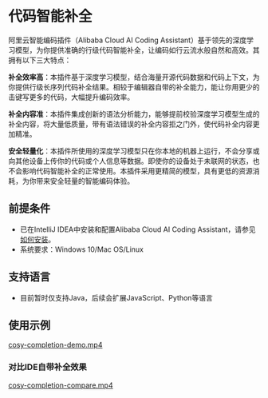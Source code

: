 # 代码智能补全

阿里云智能编码插件（Alibaba Cloud AI Coding Assistant）基于领先的深度学习模型，为你提供准确的行级代码智能补全，让编码如行云流水般自然和高效。其拥有以下三大特点：

**补全效率高**：本插件基于深度学习模型，结合海量开源代码数据和代码上下文，为你提供行级长序列代码补全结果。相较于编辑器自带的补全能力，能让你用更少的击键写更多的代码，大幅提升编码效率。

**补全内容准**：本插件集成创新的语法分析能力，能够提前校验深度学习模型生成的补全内容，将大量低质量，带有语法错误的补全内容拒之门外，使代码补全内容更加精准。

**安全轻量化**：本插件所使用的深度学习模型只在你本地的机器上运行，不会分享或向其他设备上传你的代码或个人信息等数据。即使你的设备处于未联网的状态，也不会影响代码智能补全的正常使用。本插件采用更精简的模型，具有更低的资源消耗，为你带来安全轻量的智能编码体验。

## 前提条件

- 已在IntelliJ IDEA中安装和配置Alibaba Cloud AI Coding Assistant，请参见[如何安装](zh-cn/guide/quickstart.md)。
- 系统要求：Windows 10/Mac OS/Linux


## 支持语言

- 目前暂时仅支持Java，后续会扩展JavaScript、Python等语言

## 使用示例

[cosy-completion-demo.mp4](https://cosy-aliyun.oss-cn-hangzhou.aliyuncs.com/cosy-completion-demo.mp4 ':include :size=500')

### 对比IDE自带补全效果

[cosy-completion-compare.mp4](https://cosy-aliyun.oss-cn-hangzhou.aliyuncs.com/cosy-completion-compare.mp4 ':include :size=500')